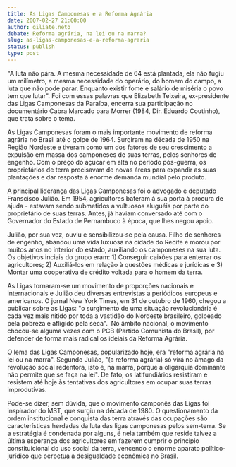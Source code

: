 ```yaml
---
title: As Ligas Camponesas e a Reforma Agrária
date: 2007-02-27 21:00:00
author: giliate.neto
debate: Reforma agrária, na lei ou na marra?
slug: as-ligas-camponesas-e-a-reforma-agraria
status: publish 
type: post
---
```


  
"A luta não pára. A mesma necessidade de 64 está plantada, ela não fugiu um milímetro, a mesma necessidade do operário, do homem do campo, a luta que não pode parar. Enquanto existir fome e salário de miséria o povo tem que lutar". Foi com essas palavras que Elizabeth Teixeira, ex-presidente das Ligas Camponesas da Paraíba, encerra sua participação no documentário Cabra Marcado para Morrer (1984, Dir. Eduardo Coutinho), que trata sobre o tema.   

As Ligas Camponesas foram o mais importante movimento de reforma agrária no Brasil até o golpe de 1964. Surgiram na década de 1950 na Região Nordeste e tiveram como um dos fatores de seu crescimento a expulsão em massa dos camponeses de suas terras, pelos senhores de engenho. Com o preço do açucar em alta no período pós-guerra, os proprietários de terra precisavam de novas áreas para expandir as suas plantações e dar resposta à enorme demanda mundial pelo produto.   
  

A principal liderança das Ligas Camponesas foi o advogado e deputado Franscisco Julião. Em 1954, agricultores bateram à sua porta à procura de ajuda - estavam sendo submetidos a vultuosos aluguéis por parte do proprietário de suas terras. Antes, já haviam conversado até com o Governador do Estado de Pernambuco à época, que lhes negou apoio.  

Julião, por sua vez, ouviu e sensibilizou-se pela causa. Filho de senhores de engenho, abandou uma vida luxuosa na cidade do Recife e morou por muitos anos no interior do estado, auxiliando os camponeses na sua luta. Os objetivos inciais do grupo eram: 1) Conseguir caixões para enterrar os agricultores; 2) Auxiliá-los em relação à questões médicas e jurídicas e 3) Montar uma cooperativa de crédito voltada para o homem da terra.   
  

As Ligas tornaram-se um movimento de proporções nacionais e internacionais e Julião deu diversas entrevistas a periódicos europeus e americanos. O jornal New York Times, em 31 de outubro de 1960, chegou a publicar sobre as Ligas: "o surgimento de uma situação revolucionária é cada vez mais nítido por toda a vastidão do Nordeste brasileiro, golpeado pela pobreza e afligido pela seca".  No âmbito nacional, o movimento chocou-se alguma vezes com o PCB (Partido Comunista do Brasil), por defender de forma mais radical os ideiais da Reforma Agrária.   
  
O lema das Ligas Camponesas, popularizado hoje, era "reforma agrária na lei ou na marra". Segundo Julião, "(a reforma agrária) só virá no âmago da revolução social redentora, isto é, na marra, porque a oligarquia dominante não permite que se faça na lei". De fato, os latifundiários resistiram e resistem até hoje às tentativas dos agricultores em ocupar suas terras improdutivas.   
  
Pode-se dizer, sem dúvida, que o movimento camponês das Ligas foi inspirador do MST, que surgiu na década de 1980. O questionamento da ordem institucional e conquista das terra através das ocupações são características herdadas da luta das ligas camponesas pelos sem-terra. Se a estratégia é condenada por alguns, é nela também que reside talvez a última esperança dos agricultores em fazerem cumprir o principio constituicional do uso social da terra, vencendo o enorme aparato político-jurídico que perpetua a desigualdade econômica no Brasil.   

              

 
